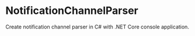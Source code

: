 # NotificationChannelParser
Create notification channel parser in C# with .NET Core console application.
